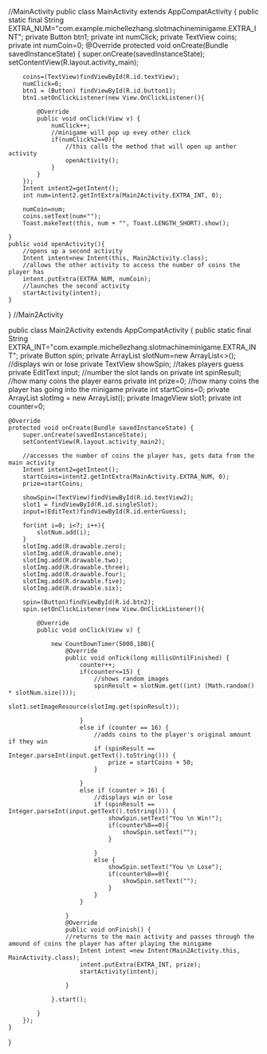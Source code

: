 //MainActivity
public class MainActivity extends AppCompatActivity {
    public static final String EXTRA_NUM="com.example.michellezhang.slotmachineminigame.EXTRA_INT";
    private Button btn1;
    private int numClick;
    private TextView coins;
    private int numCoin=0;
    @Override
    protected void onCreate(Bundle savedInstanceState) {
        super.onCreate(savedInstanceState);
        setContentView(R.layout.activity_main);

        coins=(TextView)findViewById(R.id.textView);
        numClick=0;
        btn1 = (Button) findViewById(R.id.button1);
        btn1.setOnClickListener(new View.OnClickListener(){

            @Override
            public void onClick(View v) {
                numClick++;
                //minigame will pop up evey other click
                if(numClick%2==0){
                    //this calls the method that will open up anther activity
                    openActivity();
                }
            }
        });
        Intent intent2=getIntent();
        int num=intent2.getIntExtra(Main2Activity.EXTRA_INT, 0);

        numCoin=num;
        coins.setText(num+"");
        Toast.makeText(this, num + "", Toast.LENGTH_SHORT).show();

    }
    public void openActivity(){
        //opens up a second activity
        Intent intent=new Intent(this, Main2Activity.class);
        //allows the other activity to access the number of coins the player has
        intent.putExtra(EXTRA_NUM, numCoin);
        //launches the second activity
        startActivity(intent);
    }

}
//Main2Activity

public class Main2Activity extends AppCompatActivity {
    public static final String EXTRA_INT="com.example.michellezhang.slotmachineminigame.EXTRA_INT";
    private Button spin;
    private ArrayList<Integer> slotNum=new ArrayList<>();
    //displays win or lose
    private TextView showSpin;
    //takes players guess
    private EditText input;
    //number the slot lands on
    private int spinResult;
    //how many coins the player earns
    private int prize=0;
    //how many coins the player has going into the minigame
    private int startCoins=0;
    private ArrayList<Integer> slotImg = new ArrayList<Integer>();
    private ImageView slot1;
    private int counter=0;

    @Override
    protected void onCreate(Bundle savedInstanceState) {
        super.onCreate(savedInstanceState);
        setContentView(R.layout.activity_main2);

        //accesses the number of coins the player has, gets data from the main activity
        Intent intent2=getIntent();
        startCoins=intent2.getIntExtra(MainActivity.EXTRA_NUM, 0);
        prize=startCoins;

        showSpin=(TextView)findViewById(R.id.textView2);
        slot1 = findViewById(R.id.singleSlot);
        input=(EditText)findViewById(R.id.enterGuess);

        for(int i=0; i<7; i++){
            slotNum.add(i);
        }
        slotImg.add(R.drawable.zero);
        slotImg.add(R.drawable.one);
        slotImg.add(R.drawable.two);
        slotImg.add(R.drawable.three);
        slotImg.add(R.drawable.four);
        slotImg.add(R.drawable.five);
        slotImg.add(R.drawable.six);

        spin=(Button)findViewById(R.id.btn2);
        spin.setOnClickListener(new View.OnClickListener(){

            @Override
            public void onClick(View v) {

                new CountDownTimer(5000,100){
                    @Override
                    public void onTick(long millisUntilFinished) {
                        counter++;
                        if(counter<=15) {
                            //shows random images
                            spinResult = slotNum.get((int) (Math.random() * slotNum.size()));
                            slot1.setImageResource(slotImg.get(spinResult));

                        }
                        else if (counter == 16) {
                            //adds coins to the player's original amount if they win
                            if (spinResult == Integer.parseInt(input.getText().toString())) {
                                prize = startCoins + 50;
                            }

                        }
                        else if (counter > 16) {
                            //displays win or lose
                            if (spinResult == Integer.parseInt(input.getText().toString())) {
                                showSpin.setText("You \n Win!");
                                if(counter%8==0){
                                    showSpin.setText("");
                                }

                            }
                            else {
                                showSpin.setText("You \n Lose");
                                if(counter%8==0){
                                    showSpin.setText("");
                                }
                            }
                        }

                    }
                    @Override
                    public void onFinish() {
                    //returns to the main activity and passes through the amound of coins the player has after playing the minigame
                        Intent intent =new Intent(Main2Activity.this, MainActivity.class);
                        intent.putExtra(EXTRA_INT, prize);
                        startActivity(intent);

                    }

                }.start();

            }
        });
    }
}
